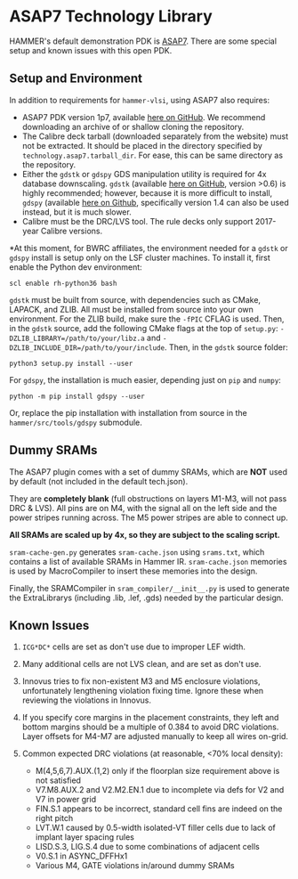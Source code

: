 ASAP7 Technology Library
========================

HAMMER's default demonstration PDK is [ASAP7](http://asap.asu.edu/asap/). There are some special setup and known issues with this open PDK.

Setup and Environment
---------------------

In addition to requirements for `hammer-vlsi`, using ASAP7 also requires:
- ASAP7 PDK version 1p7, available [here on GitHub](https://github.com/The-OpenROAD-Project/asap7). We recommend downloading an archive of or shallow cloning the repository.
- The Calibre deck tarball (downloaded separately from the website) must not be extracted. It should be placed in the directory specified by `technology.asap7.tarball_dir`. For ease, this can be same directory as the repository.
- Either the `gdstk` or `gdspy` GDS manipulation utility is required for 4x database downscaling. `gdstk` (available [here on GitHub](https://github.com/heitzmann/gdstk), version >0.6) is highly recommended; however, because it is more difficult to install, `gdspy` (available [here on Github](https://github.com/heitzmann/gdspy/releases), specifically version 1.4 can also be used instead, but it is much slower.
- Calibre must be the DRC/LVS tool.  The rule decks only support 2017-year Calibre versions.

\*At this moment, for BWRC affiliates, the environment needed for a `gdstk` or `gdspy` install is setup only on the LSF cluster machines. To install it, first enable the Python dev environment:
```
scl enable rh-python36 bash
```
`gdstk` must be built from source, with dependencies such as CMake, LAPACK, and ZLIB. All must be installed from source into your own environment. For the ZLIB build, make sure the `-fPIC` CFLAG is used. Then, in the `gdstk` source, add the following CMake flags at the top of `setup.py`: `-DZLIB_LIBRARY=/path/to/your/libz.a` and `-DZLIB_INCLUDE_DIR=/path/to/your/include`. Then, in the `gdstk` source folder:
```
python3 setup.py install --user
```
For `gdspy`, the installation is much easier, depending just on `pip` and `numpy`:
```
python -m pip install gdspy --user
```
Or, replace the pip installation with installation from source in the `hammer/src/tools/gdspy` submodule.

Dummy SRAMs
-----------

The ASAP7 plugin comes with a set of dummy SRAMs, which are **NOT** used by default (not included in the default tech.json).

They are **completely blank** (full obstructions on layers M1-M3, will not pass DRC & LVS).
All pins are on M4, with the signal all on the left side and the power stripes running across. The M5 power stripes are able to connect up.

**All SRAMs are scaled up by 4x, so they are subject to the scaling script.**

`sram-cache-gen.py` generates `sram-cache.json` using `srams.txt`, which contains a list of available SRAMs in Hammer IR. `sram-cache.json` memories is used by MacroCompiler to insert these memories into the design.

Finally, the SRAMCompiler in `sram_compiler/__init__.py` is used to generate the ExtraLibrarys (including .lib, .lef, .gds) needed by the particular design.

Known Issues
------------

1. `ICG*DC*` cells are set as don't use due to improper LEF width.

2. Many additional cells are not LVS clean, and are set as don't use.

3. Innovus tries to fix non-existent M3 and M5 enclosure violations, unfortunately lengthening violation fixing time. Ignore these when reviewing the violations in Innovus.

4. If you specify core margins in the placement constraints, they left and bottom margins should be a multiple of 0.384 to avoid DRC violations. Layer offsets for M4-M7 are adjusted manually to keep all wires on-grid.

5. Common expected DRC violations (at reasonable, <70% local density):
   - M(4,5,6,7).AUX.(1,2) only if the floorplan size requirement above is not satisfied
   - V7.M8.AUX.2 and V2.M2.EN.1 due to incomplete via defs for V2 and V7 in power grid
   - FIN.S.1 appears to be incorrect, standard cell fins are indeed on the right pitch
   - LVT.W.1 caused by 0.5-width isolated-VT filler cells due to lack of implant layer spacing rules
   - LISD.S.3, LIG.S.4 due to some combinations of adjacent cells
   - V0.S.1 in ASYNC\_DFFHx1
   - Various M4, GATE violations in/around dummy SRAMs
